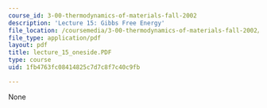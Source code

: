 ```yaml
---
course_id: 3-00-thermodynamics-of-materials-fall-2002
description: 'Lecture 15: Gibbs Free Energy'
file_location: /coursemedia/3-00-thermodynamics-of-materials-fall-2002/1fb4763fc08414825c7d7c8f7c40c9fb_lecture_15_oneside.PDF
file_type: application/pdf
layout: pdf
title: lecture_15_oneside.PDF
type: course
uid: 1fb4763fc08414825c7d7c8f7c40c9fb

---
```

None